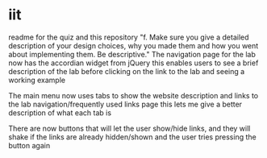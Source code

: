 # iit
readme for the quiz and this repository
"f.	Make sure you give a detailed description of your design choices, why you made them and how you went about implementing them.  Be descriptive."
The navigation page for the lab now has the accordian widget from jQuery 
	this enables users to see a brief description of the lab before clicking on the link to the lab and seeing a working example

The main menu now uses tabs to show the website description and links to the lab navigation/frequently used links page
	this lets me give a better description of what each tab is

There are now buttons that will let the user show/hide links, and they will shake if the links are already hidden/shown and the user tries pressing the button again
